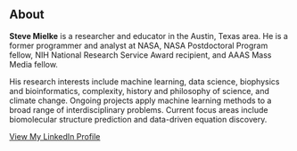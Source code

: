 ## About
<b>Steve Mielke</b> is a researcher and educator in the Austin, Texas area. He is a former programmer and analyst at NASA, NASA Postdoctoral Program fellow, NIH National Research Service Award recipient, and AAAS Mass Media fellow. 

His research interests include machine learning, data science, biophysics and bioinformatics, complexity, history and philosophy of science, and climate change. Ongoing projects apply machine learning methods to a broad range of interdisciplinary problems. Current focus areas include biomolecular structure prediction and data-driven equation discovery.

<a href="https://www.linkedin.com/in/steven-mielke/">View My LinkedIn Profile</a>

<!--<a href="https://www.researchgate.net/profile/Steven_Mielke2">View My ResearchGate Profile</a>-->



